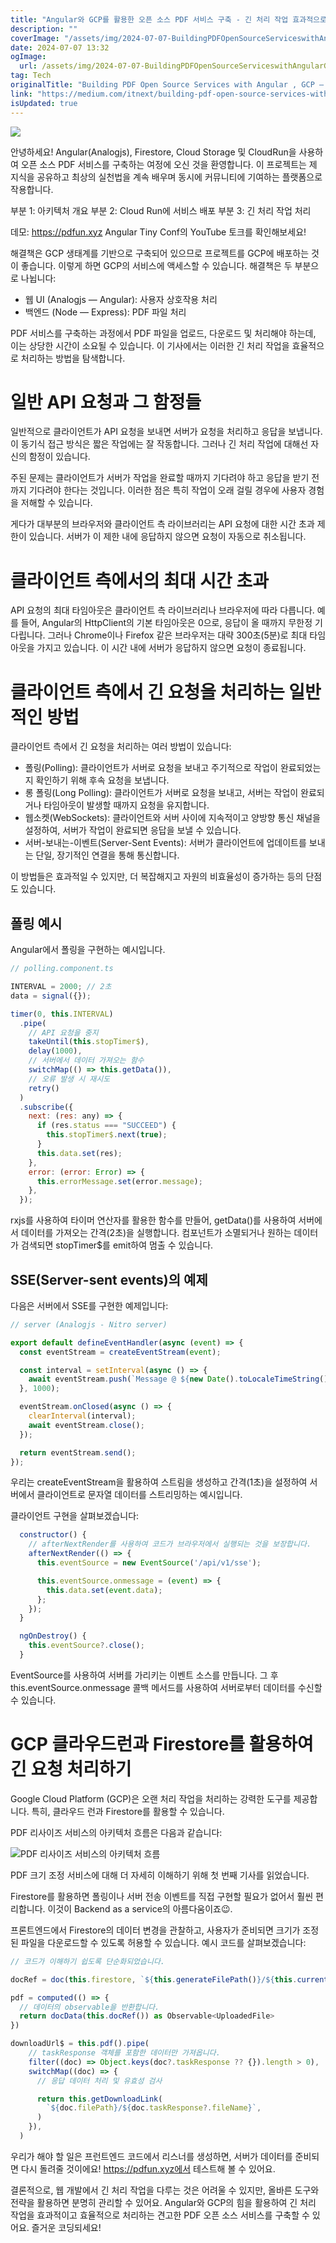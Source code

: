 ```yaml
---
title: "Angular와 GCP를 활용한 오픈 소스 PDF 서비스 구축 - 긴 처리 작업 효과적으로 처리하는 방법"
description: ""
coverImage: "/assets/img/2024-07-07-BuildingPDFOpenSourceServiceswithAngularGCPHandlinglongprocessingtasks_0.png"
date: 2024-07-07 13:32
ogImage:
  url: /assets/img/2024-07-07-BuildingPDFOpenSourceServiceswithAngularGCPHandlinglongprocessingtasks_0.png
tag: Tech
originalTitle: "Building PDF Open Source Services with Angular , GCP — Handling long processing tasks"
link: "https://medium.com/itnext/building-pdf-open-source-services-with-angular-gcp-handling-long-processing-tasks-e15cb4e511d3"
isUpdated: true
---
```


<img src="/assets/img/2024-07-07-BuildingPDFOpenSourceServiceswithAngularGCPHandlinglongprocessingtasks_0.png" />

안녕하세요! Angular(Analogjs), Firestore, Cloud Storage 및 CloudRun을 사용하여 오픈 소스 PDF 서비스를 구축하는 여정에 오신 것을 환영합니다. 이 프로젝트는 제 지식을 공유하고 최상의 실천법을 계속 배우며 동시에 커뮤니티에 기여하는 플랫폼으로 작용합니다.

부분 1: 아키텍처 개요
부분 2: Cloud Run에 서비스 배포
부분 3: 긴 처리 작업 처리

데모: https://pdfun.xyz
Angular Tiny Conf의 YouTube 토크를 확인해보세요!

<div class="content-ad"></div>

해결책은 GCP 생태계를 기반으로 구축되어 있으므로 프로젝트를 GCP에 배포하는 것이 좋습니다. 이렇게 하면 GCP의 서비스에 액세스할 수 있습니다. 해결책은 두 부분으로 나뉩니다:

- 웹 UI (Analogjs — Angular): 사용자 상호작용 처리
- 백엔드 (Node — Express): PDF 파일 처리

PDF 서비스를 구축하는 과정에서 PDF 파일을 업로드, 다운로드 및 처리해야 하는데, 이는 상당한 시간이 소요될 수 있습니다. 이 기사에서는 이러한 긴 처리 작업을 효율적으로 처리하는 방법을 탐색합니다.

# 일반 API 요청과 그 함정들

<div class="content-ad"></div>

일반적으로 클라이언트가 API 요청을 보내면 서버가 요청을 처리하고 응답을 보냅니다. 이 동기식 접근 방식은 짧은 작업에는 잘 작동합니다. 그러나 긴 처리 작업에 대해선 자신의 함정이 있습니다.

주된 문제는 클라이언트가 서버가 작업을 완료할 때까지 기다려야 하고 응답을 받기 전까지 기다려야 한다는 것입니다. 이러한 점은 특히 작업이 오래 걸릴 경우에 사용자 경험을 저해할 수 있습니다.

게다가 대부분의 브라우저와 클라이언트 측 라이브러리는 API 요청에 대한 시간 초과 제한이 있습니다. 서버가 이 제한 내에 응답하지 않으면 요청이 자동으로 취소됩니다.

# 클라이언트 측에서의 최대 시간 초과

<div class="content-ad"></div>

API 요청의 최대 타임아웃은 클라이언트 측 라이브러리나 브라우저에 따라 다릅니다. 예를 들어, Angular의 HttpClient의 기본 타임아웃은 0으로, 응답이 올 때까지 무한정 기다립니다. 그러나 Chrome이나 Firefox 같은 브라우저는 대략 300초(5분)로 최대 타임아웃을 가지고 있습니다. 이 시간 내에 서버가 응답하지 않으면 요청이 종료됩니다.

# 클라이언트 측에서 긴 요청을 처리하는 일반적인 방법

클라이언트 측에서 긴 요청을 처리하는 여러 방법이 있습니다:

- 폴링(Polling): 클라이언트가 서버로 요청을 보내고 주기적으로 작업이 완료되었는지 확인하기 위해 후속 요청을 보냅니다.
- 롱 폴링(Long Polling): 클라이언트가 서버로 요청을 보내고, 서버는 작업이 완료되거나 타임아웃이 발생할 때까지 요청을 유지합니다.
- 웹소켓(WebSockets): 클라이언트와 서버 사이에 지속적이고 양방향 통신 채널을 설정하여, 서버가 작업이 완료되면 응답을 보낼 수 있습니다.
- 서버-보내는-이벤트(Server-Sent Events): 서버가 클라이언트에 업데이트를 보내는 단일, 장기적인 연결을 통해 통신합니다.

<div class="content-ad"></div>

이 방법들은 효과적일 수 있지만, 더 복잡해지고 자원의 비효율성이 증가하는 등의 단점도 있습니다.

## 폴링 예시

Angular에서 폴링을 구현하는 예시입니다.

```js
// polling.component.ts

INTERVAL = 2000; // 2초
data = signal({});

timer(0, this.INTERVAL)
  .pipe(
    // API 요청을 중지
    takeUntil(this.stopTimer$),
    delay(1000),
    // 서버에서 데이터 가져오는 함수
    switchMap(() => this.getData()),
    // 오류 발생 시 재시도
    retry()
  )
  .subscribe({
    next: (res: any) => {
      if (res.status === "SUCCEED") {
        this.stopTimer$.next(true);
      }
      this.data.set(res);
    },
    error: (error: Error) => {
      this.errorMessage.set(error.message);
    },
  });
```

<div class="content-ad"></div>

rxjs를 사용하여 타이머 연산자를 활용한 함수를 만들어, getData()를 사용하여 서버에서 데이터를 가져오는 간격(2초)을 실행합니다. 컴포넌트가 소멸되거나 원하는 데이터가 검색되면 stopTimer$를 emit하여 멈출 수 있습니다.

## SSE(Server-sent events)의 예제

다음은 서버에서 SSE를 구현한 예제입니다:

```js
// server (Analogjs - Nitro server)

export default defineEventHandler(async (event) => {
  const eventStream = createEventStream(event);

  const interval = setInterval(async () => {
    await eventStream.push(`Message @ ${new Date().toLocaleTimeString()}`);
  }, 1000);

  eventStream.onClosed(async () => {
    clearInterval(interval);
    await eventStream.close();
  });

  return eventStream.send();
});
```

<div class="content-ad"></div>

우리는 createEventStream을 활용하여 스트림을 생성하고 간격(1초)을 설정하여 서버에서 클라이언트로 문자열 데이터를 스트리밍하는 예시입니다.

클라이언트 구현을 살펴보겠습니다:

```js
  constructor() {
    // afterNextRender를 사용하여 코드가 브라우저에서 실행되는 것을 보장합니다.
    afterNextRender(() => {
      this.eventSource = new EventSource('/api/v1/sse');

      this.eventSource.onmessage = (event) => {
        this.data.set(event.data);
      };
    });
  }

  ngOnDestroy() {
    this.eventSource?.close();
  }
```

EventSource를 사용하여 서버를 가리키는 이벤트 소스를 만듭니다. 그 후 this.eventSource.onmessage 콜백 메서드를 사용하여 서버로부터 데이터를 수신할 수 있습니다.

<div class="content-ad"></div>

# GCP 클라우드런과 Firestore를 활용하여 긴 요청 처리하기

Google Cloud Platform (GCP)은 오랜 처리 작업을 처리하는 강력한 도구를 제공합니다. 특히, 클라우드 런과 Firestore를 활용할 수 있습니다.

PDF 리사이즈 서비스의 아키텍처 흐름은 다음과 같습니다:

![PDF 리사이즈 서비스의 아키텍처 흐름](/assets/img/2024-07-07-BuildingPDFOpenSourceServiceswithAngularGCPHandlinglongprocessingtasks_1.png)

<div class="content-ad"></div>

PDF 크기 조정 서비스에 대해 더 자세히 이해하기 위해 첫 번째 기사를 읽었습니다.

Firestore를 활용하면 폴링이나 서버 전송 이벤트를 직접 구현할 필요가 없어서 훨씬 편리합니다. 이것이 Backend as a service의 아름다움이죠😉.

프론트엔드에서 Firestore의 데이터 변경을 관찰하고, 사용자가 준비되면 크기가 조정된 파일을 다운로드할 수 있도록 허용할 수 있습니다. 예시 코드를 살펴보겠습니다:

```js
// 코드가 이해하기 쉽도록 단순화되었습니다.

docRef = doc(this.firestore, `${this.generateFilePath()}/${this.currentID()}`)

pdf = computed(() => {
  // 데이터의 observable을 반환합니다.
  return docData(this.docRef()) as Observable<UploadedFile>
})

downloadUrl$ = this.pdf().pipe(
    // taskResponse 객체를 포함한 데이터만 가져옵니다.
    filter((doc) => Object.keys(doc?.taskResponse ?? {}).length > 0),
    switchMap((doc) => {
      // 응답 데이터 처리 및 유효성 검사

      return this.getDownloadLink(
        `${doc.filePath}/${doc.taskResponse?.fileName}`,
      )
    }),
  )
```

<div class="content-ad"></div>

우리가 해야 할 일은 프런트엔드 코드에서 리스너를 생성하면, 서버가 데이터를 준비되면 다시 돌려줄 것이에요! https://pdfun.xyz에서 테스트해 볼 수 있어요.

결론적으로, 웹 개발에서 긴 처리 작업을 다루는 것은 어려울 수 있지만, 올바른 도구와 전략을 활용하면 분명히 관리할 수 있어요. Angular와 GCP의 힘을 활용하여 긴 처리 작업을 효과적이고 효율적으로 처리하는 견고한 PDF 오픈 소스 서비스를 구축할 수 있어요. 즐거운 코딩되세요!
